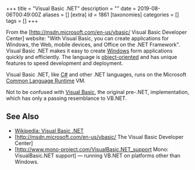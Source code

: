 +++
title = "Visual Basic .NET"
description = ""
date = 2019-08-06T00:49:00Z
aliases = []
[extra]
id = 1861
[taxonomies]
categories = []
tags = []
+++

From the [http://msdn.microsoft.com/en-us/vbasic/ Visual Basic Developer Center] website: "With Visual Basic, you can create applications for Windows, the Web, mobile devices, and Office on the .NET Framework". Visual Basic .NET makes it easy to create [Windows](https://rosettacode.org/wiki/Windows) form applications quickly and efficiently. The language is [object-oriented](https://rosettacode.org/wiki/object-oriented) and has unique features to speed development and deployment.

Visual Basic .NET, like [C#](https://rosettacode.org/wiki/C_sharp) and other .NET languages, runs on the Microsoft [Common Language Runtime](https://rosettacode.org/wiki/runs_on_vm::Common_Language_Runtime) VM.

Not to be confused with [Visual Basic](https://rosettacode.org/wiki/:Category:Visual_Basic), the original pre-.NET, implementation, which has only a passing resemblance to VB.NET.

## See Also
* [Wikipedia: Visual Basic .NET](https://en.wikipedia.org/wiki/Visual_Basic_.NET)
* [http://msdn.microsoft.com/en-us/vbasic/ The Visual Basic Developer Center]
* [http://www.mono-project.com/VisualBasic.NET_support Mono: VisualBasic.NET support] — running VB.NET on platforms other than Windows.
